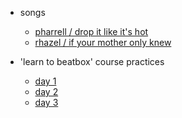 
- songs
  - [pharrell / drop it like it's hot][1]
  - [rhazel / if your mother only knew][2]

- 'learn to beatbox' course practices
  - [day 1][ltbb-1]
  - [day 2][ltbb-2]
  - [day 3][ltbb-3]



[1]: ./_tabs/songs/pharrell/drop-it-like-its-hot/
[2]: ./_tabs/songs/rhazel/if-your-mother-only-knew/

[ltbb-1]: ./_tabs/ltbb/day-1/
[ltbb-2]: ./_tabs/ltbb/day-2/
[ltbb-3]: ./_tabs/ltbb/day-3/
